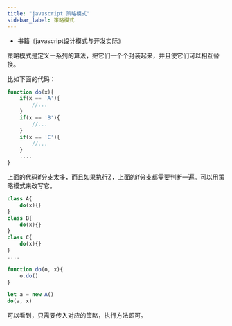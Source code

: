 ```yaml
---
title: "javascript 策略模式"
sidebar_label: 策略模式
---
```



- 书籍《javascript设计模式与开发实际》

策略模式是定义一系列的算法，把它们一个个封装起来，并且使它们可以相互替换。

比如下面的代码：

```javascript
function do(x){
    if(x == 'A'){
        //...
    }
    if(x == 'B'){
        //...
    }
    if(x == 'C'){
        //...
    }
    ....
}
```

上面的代码if分支太多，而且如果执行Z，上面的if分支都需要判断一遍。可以用策略模式来改写它。

```javascript
class A{
    do(x){}
}
class B{
    do(x){}
}
class C{
    do(x){}
}
....

function do(o, x){
    o.do()
}

let a = new A()
do(a, x)
```

可以看到，只需要传入对应的策略，执行方法即可。

